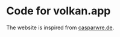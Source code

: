 Code for volkan.app
============

The website is inspired from [casparwre.de](https://github.com/caspii/casparwre.de).
